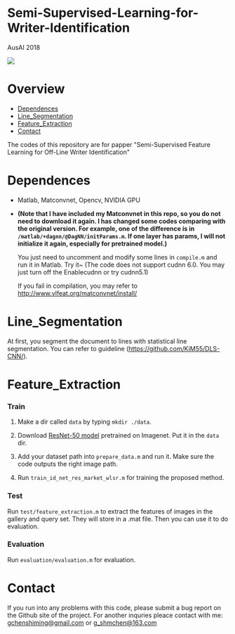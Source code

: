 # Semi-Supervised-Learning-for-Writer-Identification
AusAI 2018

![](https://github.com/KiM55/Semi-Supervised-Learning-for-Writer-Identification/blob/master/Image/pipeline.png)

# Overview 
- [Dependences](#dependences)
- [Line_Segmentation](#line_segmentation)
- [Feature_Extraction](#feature_extraction)
- [Contact](#contact)

The codes of this repository are for papper "Semi-Supervised Feature Learning for Off-Line Writer Identification"

# Dependences 
- Matlab, Matconvnet, Opencv, NVIDIA GPU
- **(Note that I have included my Matconvnet in this repo, so you do not need to download it again. I has changed some codes comparing with the original version. For example, one of the difference is in `/matlab/+dagnn/@DagNN/initParams.m`. If one layer has params, I will not initialize it again, especially for pretrained model.)**

	You just need to uncomment and modify some lines in `compile.m` and run it in Matlab. Try it~
	(The code does not support cudnn 6.0. You may just turn off the Enablecudnn or try cudnn5.1)

	If you fail in compilation, you may refer to http://www.vlfeat.org/matconvnet/install/

# Line_Segmentation
At first, you segment the document to lines with statistical line segmentation. You can refer to guideline (https://github.com/KiM55/DLS-CNN/).

# Feature_Extraction 

### Train
1. Make a dir called `data` by typing `mkdir ./data`.

2. Download [ResNet-50 model](http://www.vlfeat.org/matconvnet/models/imagenet-resnet-50-dag.mat) pretrained on Imagenet. Put it in the `data` dir. 

3. Add your dataset path into `prepare_data.m` and run it. Make sure the code outputs the right image path.

4.  Run `train_id_net_res_market_wlsr.m` for training the proposed method.

### Test

Run `test/feature_extraction.m` to extract the features of images in the gallery and query set. They will store in a .mat file. Then you can use it to do evaluation.

### Evaluation
Run `evaluation/evaluation.m` for evaluation.

# Contact
If you run into any problems with this code, please submit a bug report on the Github site of the project. For another inquries pleace contact with me: gchenshiming@gmail.com or g_shmchen@163.com




